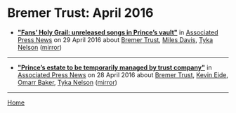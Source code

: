 # Bremer Trust: April 2016

 - [**"Fans’ Holy Grail: unreleased songs in Prince’s vault"**](https://www.apnews.com/73b9ba74daa4423bb36ac62d4655a71b) in [Associated Press News](https://www.apnews.com/) on 29 April 2016 about [Bremer Trust](../../topics/bremer-trust/index.md), [Miles Davis](../../topics/miles-davis/index.md), [Tyka Nelson](../../topics/tyka-nelson/index.md) ([mirror](https://web.archive.org/web/*/https://www.apnews.com/73b9ba74daa4423bb36ac62d4655a71b))

----

 - [**"Prince’s estate to be temporarily managed by trust company"**](https://www.apnews.com/606153a12f3041b8b76186c824538183) in [Associated Press News](https://www.apnews.com/) on 28 April 2016 about [Bremer Trust](../../topics/bremer-trust/index.md), [Kevin Eide](../../topics/kevin-eide/index.md), [Omarr Baker](../../topics/omarr-baker/index.md), [Tyka Nelson](../../topics/tyka-nelson/index.md) ([mirror](https://web.archive.org/web/*/https://www.apnews.com/606153a12f3041b8b76186c824538183))

----

[Home](./)
